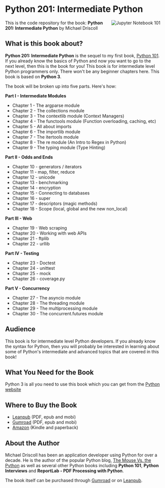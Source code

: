 # Python 201: Intermediate Python

<a href="https://leanpub.com/python201/"><img src="http://www.blog.pythonlibrary.org/wp-content/uploads/2017/10/python201_thumb.jpg" alt="Jupyter Notebook 101" align="right"></a>

This is the code repository for the book: **Python 201: Intermediate Python** by Michael Driscoll

## What is this book about?
**Python 201: Intermediate Python** is the sequel to my first book, [Python 101](https://leanpub.com/python_101/). If you already know the basics of Python and now you want to go to the next level, then this is the book for you! This book is for intermediate level Python programmers only. There won't be any beginner chapters here. This book is based on **Python 3**.

The book will be broken up into five parts. Here's how:

**Part I - Intermediate Modules**

- Chapter 1 - The argparse module
- Chapter 2 - The collections module
- Chapter 3 - The contextlib module (Context Managers)
- Chapter 4 - The functools module (Function overloading, caching, etc)
- Chapter 5 - All about imports
- Chapter 6 - The importlib module
- Chapter 7 - The itertools module
- Chapter 8 - The re module (An Intro to Regex in Python)
- Chapter 9 - The typing module (Type Hinting)

**Part II - Odds and Ends**

- Chapter 10 - generators / iterators
- Chapter 11 - map, filter, reduce
- Chapter 12 - unicode
- Chapter 13 - benchmarking
- Chapter 14 - encryption
- Chapter 15 - Connecting to databases
- Chapter 16 - super
- Chapter 17 - descriptors (magic methods)
- Chapter 18 - Scope (local, global and the new non_local)

**Part III - Web**

- Chapter 19 - Web scraping
- Chapter 20 - Working with web APIs
- Chapter 21 - ftplib
- Chapter 22 - urllib

**Part IV - Testing**

- Chapter 23 - Doctest
- Chapter 24 - unittest
- Chapter 25 - mock
- Chapter 26 - coverage.py

**Part V - Concurrency**

- Chapter 27 - The asyncio module
- Chapter 28 - The threading module
- Chapter 29 - The multiprocessing module
- Chapter 30 - The concurrent.futures module

## Audience 
This book is for intermediate level Python developers. If you already know the syntax for Python, then you will probably be interested in learning about some of Python's intermediate and advanced topics that are covered in this book!

## What You Need for the Book
Python 3 is all you need to use this book which you can get from the [Python website](https://www.python.org)

## Where to Buy the Book

- [Leanpub](https://leanpub.com/python201/) (PDF, epub and mobi)
- [Gumroad](https://gum.co/py201) (PDF, epub and mobi)
- [Amazon](https://amzn.to/2GvGfPs) (Kindle and paperback)

## About the Author

Michael Driscoll has been an application developer using Python for over a decade. He is the author of the popular Python blog, [The Mouse Vs. the Python](https://www.blog.pythonlibrary.org/) as well as several other Python books including **Python 101**, **Python Interviews** and **ReportLab - PDF Processing with Python**.

The book itself can be purchased through [Gumroad](https://gum.co/py201) or on [Leanpub](https://leanpub.com/python201).
